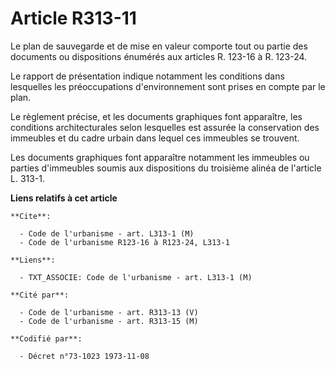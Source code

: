 # Article R313-11

Le plan de sauvegarde et de mise en valeur comporte tout ou partie des documents ou dispositions énumérés aux articles R.
123-16 à R. 123-24.

Le rapport de présentation indique notamment les conditions dans lesquelles les préoccupations d'environnement sont prises en
compte par le plan.

Le règlement précise, et les documents graphiques font apparaître, les conditions architecturales selon lesquelles est
assurée la conservation des immeubles et du cadre urbain dans lequel ces immeubles se trouvent.

Les documents graphiques font apparaître notamment les immeubles ou parties d'immeubles soumis aux dispositions du troisième
alinéa de l'article L. 313-1.

**Liens relatifs à cet article**

	**Cite**:

	  - Code de l'urbanisme - art. L313-1 (M)
	  - Code de l'urbanisme R123-16 à R123-24, L313-1

	**Liens**:

	  - TXT_ASSOCIE: Code de l'urbanisme - art. L313-1 (M)

	**Cité par**:

	  - Code de l'urbanisme - art. R313-13 (V)
	  - Code de l'urbanisme - art. R313-15 (M)

	**Codifié par**:

	  - Décret n°73-1023 1973-11-08
